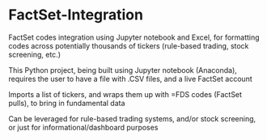 # FactSet-Integration
FactSet codes integration using Jupyter notebook and Excel, for formatting codes across potentially thousands of tickers (rule-based trading, stock screening, etc.) 

This Python project, being built using Jupyter notebook (Anaconda), requires the user to have a file with .CSV files, and a live FactSet account

Imports a list of tickers, and wraps them up with =FDS codes (FactSet pulls), to bring in fundamental data

Can be leveraged for rule-based trading systems, and/or stock screening, or just for informational/dashboard purposes 
